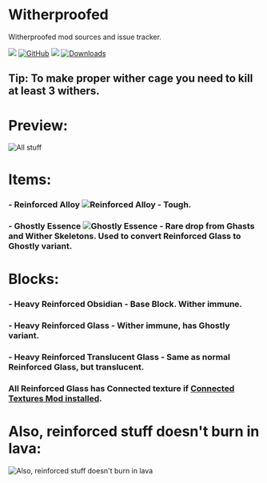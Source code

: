 # Witherproofed
Witherproofed mod sources and issue tracker.

[![](https://cf.way2muchnoise.eu/title/463624.svg)](https://www.curseforge.com/minecraft/mc-mods/witherproofed) [![GitHub](https://img.shields.io/github/license/Sajeyson/Witherproofed)](https://github.com/Sajeyson/Witherproofed/blob/1.17.1/LICENSE) [![](https://cf.way2muchnoise.eu/versions/463624.svg)](https://www.curseforge.com/minecraft/mc-mods/witherproofed) [![Downloads](https://cf.way2muchnoise.eu/full_463624_downloads.svg)](https://www.curseforge.com/minecraft/mc-mods/witherproofed/files)

## Tip: To make proper wither cage you need to kill at least 3 withers.

# Preview:

![All stuff](https://i.imgur.com/zsVNRsd.png)

# Items:

### - Reinforced Alloy ![Reinforced Alloy](https://github.com/Sajeyson/Witherproofed/blob/1.17.1/src/main/resources/assets/witherproofed/textures/item/reinforced_alloy.png?raw=true) - Tough.
### - Ghostly Essence ![Ghostly Essence](https://github.com/Sajeyson/Witherproofed/blob/1.17.1/src/main/resources/assets/witherproofed/textures/item/ghostly_essence.png?raw=true) - Rare drop from Ghasts and Wither Skeletons. Used to convert Reinforced Glass to Ghostly variant.

# Blocks: 

### - Heavy Reinforced Obsidian - Base Block. Wither immune.
### - Heavy Reinforced Glass - Wither immune, has Ghostly variant.
### - Heavy Reinforced Translucent Glass - Same as normal Reinforced Glass, but translucent.

### All Reinforced Glass has Connected texture if [Connected Textures Mod installed](https://www.curseforge.com/minecraft/mc-mods/ctm).

# Also, reinforced stuff doesn't burn in lava:
![Also, reinforced stuff doesn't burn in lava](https://i.imgur.com/DBZ68hI.png)
